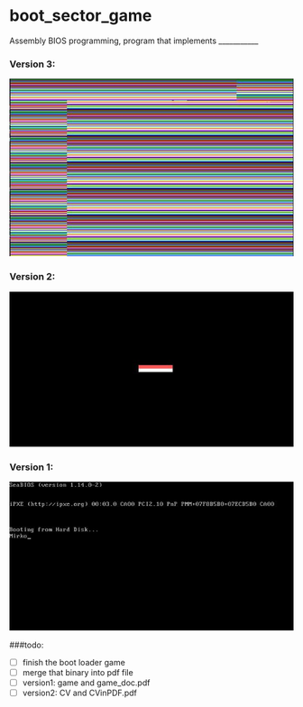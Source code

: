 # boot_sector_game
Assembly BIOS programming, program that implements ___________

### Version 3:<br>
![Version 3](img/version3.jpg)
<br>

### Version 2:<br>
![Version 2](img/version2.jpg)
<br>

### Version 1:<br>
![Version 1](img/version1.jpg)
<br>

###todo:
- [ ] finish the boot loader game
- [ ] merge that binary into pdf file
- [ ] version1: game and game_doc.pdf
- [ ] version2: CV and CVinPDF.pdf
